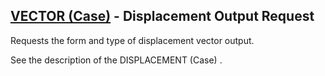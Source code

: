 ## [VECTOR (Case)](https://help.hexagonmi.com/bundle/MSC_Nastran_2022.4/page/Nastran_Combined_Book/qrg/casecontrol4a/TOC.VECTOR.Case.xhtml) - Displacement Output Request

Requests the form and type of displacement vector output.

See the description of the  DISPLACEMENT   (Case) .

